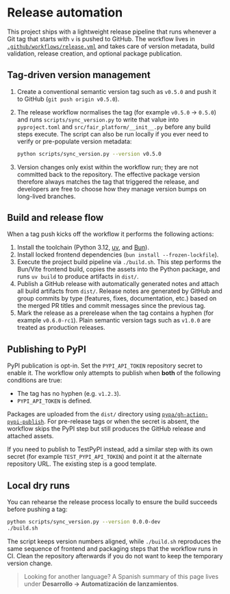 # Release automation

This project ships with a lightweight release pipeline that runs whenever a Git
tag that starts with `v` is pushed to GitHub. The workflow lives in
[`.github/workflows/release.yml`](../../../.github/workflows/release.yml) and takes
care of version metadata, build validation, release creation, and optional
package publication.

## Tag-driven version management

1. Create a conventional semantic version tag such as `v0.5.0` and push it to
   GitHub (`git push origin v0.5.0`).
2. The release workflow normalises the tag (for example `v0.5.0` → `0.5.0`) and
   runs `scripts/sync_version.py` to write that value into `pyproject.toml` and
   `src/fair_platform/__init__.py` before any build steps execute. The script can
   also be run locally if you ever need to verify or pre-populate version
   metadata:

   ```bash
   python scripts/sync_version.py --version v0.5.0
   ```

3. Version changes only exist within the workflow run; they are not committed
   back to the repository. The effective package version therefore always
   matches the tag that triggered the release, and developers are free to choose
   how they manage version bumps on long-lived branches.

## Build and release flow

When a tag push kicks off the workflow it performs the following actions:

1. Install the toolchain (Python 3.12, [uv](https://docs.astral.sh/uv/), and
   [Bun](https://bun.sh/)).
2. Install locked frontend dependencies (`bun install --frozen-lockfile`).
3. Execute the project build pipeline via `./build.sh`. This step performs the
   Bun/Vite frontend build, copies the assets into the Python package, and runs
   `uv build` to produce artifacts in `dist/`.
4. Publish a GitHub release with automatically generated notes and attach all
   build artifacts from `dist/`. Release notes are generated by GitHub and group
   commits by type (features, fixes, documentation, etc.) based on the merged PR
   titles and commit messages since the previous tag.
5. Mark the release as a prerelease when the tag contains a hyphen (for example
   `v0.6.0-rc1`). Plain semantic version tags such as `v1.0.0` are treated as
   production releases.

## Publishing to PyPI

PyPI publication is opt-in. Set the `PYPI_API_TOKEN` repository secret to enable
it. The workflow only attempts to publish when **both** of the following
conditions are true:

- The tag has no hyphen (e.g. `v1.2.3`).
- `PYPI_API_TOKEN` is defined.

Packages are uploaded from the `dist/` directory using
[`pypa/gh-action-pypi-publish`](https://github.com/pypa/gh-action-pypi-publish).
For pre-release tags or when the secret is absent, the workflow skips the PyPI
step but still produces the GitHub release and attached assets.

If you need to publish to TestPyPI instead, add a similar step with its own
secret (for example `TEST_PYPI_API_TOKEN`) and point it at the alternate
repository URL. The existing step is a good template.

## Local dry runs

You can rehearse the release process locally to ensure the build succeeds before
pushing a tag:

```bash
python scripts/sync_version.py --version 0.0.0-dev
./build.sh
```

The script keeps version numbers aligned, while `./build.sh` reproduces the same
sequence of frontend and packaging steps that the workflow runs in CI. Clean the
repository afterwards if you do not want to keep the temporary version change.

> Looking for another language? A Spanish summary of this page lives under
> **Desarrollo → Automatización de lanzamientos**.
